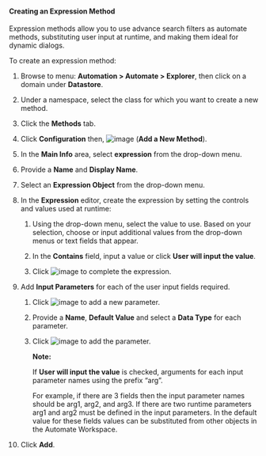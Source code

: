 #### Creating an Expression Method

Expression methods allow you to use advance search filters as automate
methods, substituting user input at runtime, and making them ideal for
dynamic dialogs.

To create an expression method:

1.  Browse to menu: **Automation > Automate > Explorer**, then click on a
    domain under **Datastore**.

2.  Under a namespace, select the class for which you want to create a
    new method.

3.  Click the **Methods** tab.

4.  Click **Configuration** then,
    ![image](../images/1862.png) (**Add a New Method**).

5.  In the **Main Info** area, select **expression** from the drop-down
    menu.

6.  Provide a **Name** and **Display Name**.

7.  Select an **Expression Object** from the drop-down menu.

8.  In the **Expression** editor, create the expression by setting the
    controls and values used at runtime:

    1.  Using the drop-down menu, select the value to use. Based on your
        selection, choose or input additional values from the drop-down
        menus or text fields that appear.

    2.  In the **Contains** field, input a value or click **User will
        input the value**.

    3.  Click ![image](../images/1863.png) to complete the expression.

9.  Add **Input Parameters** for each of the user input fields required.

    1.  Click ![image](../images/2366.png) to add a new parameter.

    2.  Provide a **Name**, **Default Value** and select a **Data Type**
        for each parameter.

    3.  Click ![image](../images/1863.png) to add the parameter.

        **Note:**

        If **User will input the value** is checked, arguments for each input parameter names using the prefix “arg”.

        For example, if there are 3 fields then the input parameter names should be arg1, arg2, and arg3. If there are two runtime parameters arg1 and arg2 must be defined in the input parameters. In the default value for these fields values can be
        substituted from other objects in the Automate Workspace.

10. Click **Add**.
